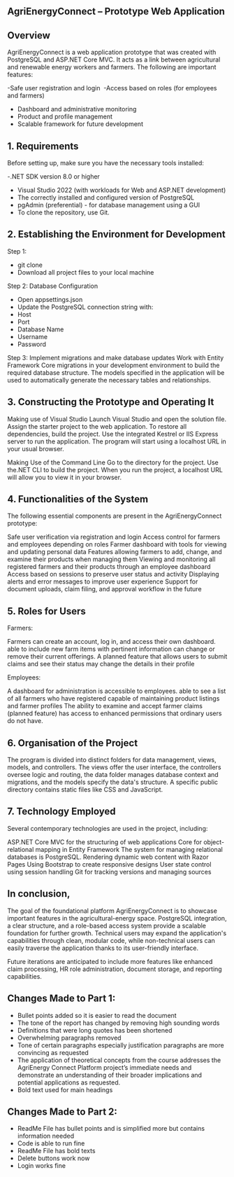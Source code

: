 ## AgriEnergyConnect – Prototype Web Application

## Overview

AgriEnergyConnect is a web application prototype that was created with PostgreSQL and ASP.NET Core MVC. It acts as a link between agricultural and renewable energy workers and farmers. The following are important features:

-Safe user registration and login 
-Access based on roles (for employees and farmers)
- Dashboard and administrative monitoring 
- Product and profile management 
- Scalable framework for future development

## 1. Requirements

Before setting up, make sure you have the necessary tools installed:

-.NET SDK version 8.0 or higher 
- Visual Studio 2022 (with workloads for Web and ASP.NET development)
- The correctly installed and configured version of PostgreSQL
- pgAdmin (preferential) - for database management using a GUI
- To clone the repository, use Git.

## 2. Establishing the Environment for Development

Step 1: 
- git clone <repository-url>
- Download all project files to your local machine


Step 2: Database Configuration
- Open appsettings.json
- Update the PostgreSQL connection string with:
- Host
- Port
- Database Name
- Username
- Password

Step 3: Implement migrations and make database updates
Work with Entity Framework Core migrations in your development environment to build the required database structure. The models specified in the application will be used to automatically generate the necessary tables and relationships.

## 3. Constructing the Prototype and Operating It

Making use of Visual Studio
Launch Visual Studio and open the solution file.
Assign the starter project to the web application.
To restore all dependencies, build the project.
Use the integrated Kestrel or IIS Express server to run the application.
The program will start using a localhost URL in your usual browser.

Making Use of the Command Line
Go to the directory for the project.
Use the.NET CLI to build the project.
When you run the project, a localhost URL will allow you to view it in your browser.

## 4. Functionalities of the System

The following essential components are present in the AgriEnergyConnect prototype:

Safe user verification via registration and login
Access control for farmers and employees depending on roles
Farmer dashboard with tools for viewing and updating personal data
Features allowing farmers to add, change, and examine their products when managing them
Viewing and monitoring all registered farmers and their products through an employee dashboard
Access based on sessions to preserve user status and activity
Displaying alerts and error messages to improve user experience
Support for document uploads, claim filing, and approval workflow in the future

## 5. Roles for Users

Farmers:

Farmers can create an account, log in, and access their own dashboard.
able to include new farm items with pertinent information
can change or remove their current offerings.
A planned feature that allows users to submit claims and see their status
may change the details in their profile

Employees:

A dashboard for administration is accessible to employees.
able to see a list of all farmers who have registered
capable of maintaining product listings and farmer profiles
The ability to examine and accept farmer claims (planned feature)
has access to enhanced permissions that ordinary users do not have.

## 6. Organisation of the Project

The program is divided into distinct folders for data management, views, models, and controllers. The views offer the user interface, the controllers oversee logic and routing, the data folder manages database context and migrations, and the models specify the data's structure. A specific public directory contains static files like CSS and JavaScript.

## 7. Technology Employed

Several contemporary technologies are used in the project, including:

ASP.NET Core MVC for the structuring of web applications
Core for object-relational mapping in Entity Framework
The system for managing relational databases is PostgreSQL.
Rendering dynamic web content with Razor Pages
Using Bootstrap to create responsive designs
User state control using session handling
Git for tracking versions and managing sources

## In conclusion,

The goal of the foundational platform AgriEnergyConnect is to showcase important features in the agricultural-energy space. PostgreSQL integration, a clear structure, and a role-based access system provide a scalable foundation for further growth. Technical users may expand the application's capabilities through clean, modular code, while non-technical users can easily traverse the application thanks to its user-friendly interface.

Future iterations are anticipated to include more features like enhanced claim processing, HR role administration, document storage, and reporting capabilities.

## Changes Made to Part 1:

-	Bullet points added so it is easier to read the document
-	The tone of the report has changed by removing high sounding words
- Definitions that were long quotes has been shortened
-	Overwhelming paragraphs removed
-	Tone of certain paragraphs especially justification paragraphs are more convincing as requested
-	The application of theoretical concepts from the course addresses the AgriEnergy Connect Platform project’s immediate needs and demonstrate an understanding of their broader implications and potential applications as requested. 
-	Bold text used for main headings

## Changes Made to Part 2:

-	ReadMe File has bullet points and is simplified more but contains information needed
-	Code is able to run fine
-	ReadMe File has bold texts
-	Delete buttons work now
-	Login works fine
